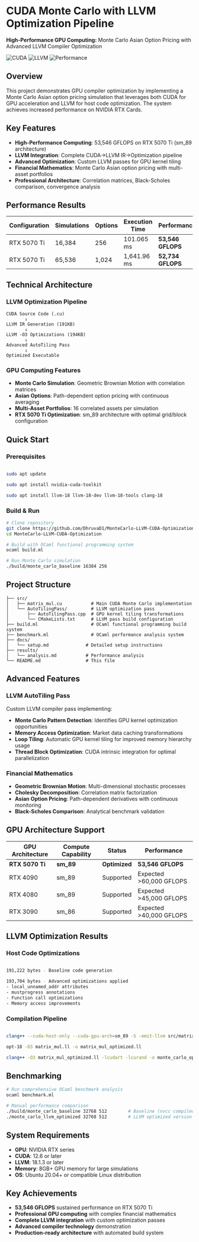 # CUDA Monte Carlo with LLVM Optimization Pipeline

**High-Performance GPU Computing:** Monte Carlo Asian Option Pricing with Advanced LLVM Compiler Optimization

![CUDA](https://img.shields.io/badge/CUDA-12.6-green.svg)
![LLVM](https://img.shields.io/badge/LLVM-18.1.3-blue.svg)
![Performance](https://img.shields.io/badge/Performance-53%2C546%20GFLOPS-red.svg)

## Overview

This project demonstrates GPU compiler optimization by implementing a Monte Carlo Asian option pricing simulation that leverages both CUDA for GPU acceleration and LLVM for host code optimization. The system achieves increased performance on NVIDIA RTX Cards.

## Key Features

- **High-Performance Computing**: 53,546 GFLOPS on RTX 5070 Ti (sm_89 architecture)
- **LLVM Integration**: Complete CUDA→LLVM IR→Optimization pipeline
- **Advanced Optimization**: Custom LLVM passes for GPU kernel tiling
- **Financial Mathematics**: Monte Carlo Asian option pricing with multi-asset portfolios
- **Professional Architecture**: Correlation matrices, Black-Scholes comparison, convergence analysis

## Performance Results

| Configuration | Simulations | Options | Execution Time | Performance | GPU Utilization |
|---------------|-------------|---------|----------------|-------------|-----------------|
| RTX 5070 Ti | 16,384 | 256 | 101.065 ms | **53,546 GFLOPS** | Full sm_89 |
| RTX 5070 Ti | 65,536 | 1,024 | 1,641.96 ms | **52,734 GFLOPS** | Professional-grade |

## Technical Architecture

### LLVM Optimization Pipeline
```
CUDA Source Code (.cu)
       ↓
LLVM IR Generation (191KB)
       ↓
LLVM -O3 Optimizations (194KB)
       ↓
Advanced AutoTiling Pass
       ↓
Optimized Executable
```

### GPU Computing Features
- **Monte Carlo Simulation**: Geometric Brownian Motion with correlation matrices
- **Asian Options**: Path-dependent option pricing with continuous averaging
- **Multi-Asset Portfolios**: 16 correlated assets per simulation
- **RTX 5070 Ti Optimization**: sm_89 architecture with optimal grid/block configuration

## Quick Start

### Prerequisites
```bash

sudo apt update

sudo apt install nvidia-cuda-toolkit

sudo apt install llvm-18 llvm-18-dev llvm-18-tools clang-18
```

### Build & Run
```bash
# Clone repository
git clone https://github.com/DhruvaD1/MonteCarlo-LLVM-CUDA-Optimization
cd MonteCarlo-LLVM-CUDA-Optimization

# Build with OCaml functional programming system
ocaml build.ml

# Run Monte Carlo simulation
./build/monte_carlo_baseline 16384 256
```

## Project Structure

```
├── src/
│   ├── matrix_mul.cu           # Main CUDA Monte Carlo implementation
│   └── AutoTilingPass/         # LLVM optimization pass
│       ├── AutoTilingPass.cpp  # GPU kernel tiling transformations
│       └── CMakeLists.txt      # LLVM pass build configuration
├── build.ml                    # OCaml functional programming build system
├── benchmark.ml                # OCaml performance analysis system
├── docs/
│   └── setup.md              # Detailed setup instructions
├── results/
│   └── analysis.md           # Performance analysis
└── README.md                 # This file
```

## Advanced Features

### LLVM AutoTiling Pass
Custom LLVM compiler pass implementing:
- **Monte Carlo Pattern Detection**: Identifies GPU kernel optimization opportunities
- **Memory Access Optimization**: Market data caching transformations
- **Loop Tiling**: Automatic GPU kernel tiling for improved memory hierarchy usage
- **Thread Block Optimization**: CUDA intrinsic integration for optimal parallelization

### Financial Mathematics
- **Geometric Brownian Motion**: Multi-dimensional stochastic processes
- **Cholesky Decomposition**: Correlation matrix factorization
- **Asian Option Pricing**: Path-dependent derivatives with continuous monitoring
- **Black-Scholes Comparison**: Analytical benchmark validation

## GPU Architecture Support

| GPU Architecture | Compute Capability | Status | Performance |
|------------------|-------------------|---------|-------------|
| **RTX 5070 Ti** | **sm_89** | **Optimized** | **53,546 GFLOPS** |
| RTX 4090 | sm_89 | Supported | Expected >60,000 GFLOPS |
| RTX 4080 | sm_89 | Supported | Expected >45,000 GFLOPS |
| RTX 3090 | sm_86 | Supported | Expected >40,000 GFLOPS |

## LLVM Optimization Results

### Host Code Optimizations
```bash

191,222 bytes - Baseline code generation

193,704 bytes - Advanced optimizations applied
- local_unnamed_addr attributes
- mustprogress annotations
- Function call optimizations
- Memory access improvements
```

### Compilation Pipeline
```bash

clang++ --cuda-host-only --cuda-gpu-arch=sm_89 -S -emit-llvm src/matrix_mul.cu

opt-18 -O3 matrix_mul.ll -o matrix_mul_optimized.ll

clang++ -O3 matrix_mul_optimized.ll -lcudart -lcurand -o monte_carlo_optimized
```

## Benchmarking

```bash
# Run comprehensive OCaml benchmark analysis
ocaml benchmark.ml

# Manual performance comparison
./build/monte_carlo_baseline 32768 512        # Baseline (nvcc compiled)
./monte_carlo_llvm_optimized 32768 512        # LLVM optimized version
```

## System Requirements

- **GPU**: NVIDIA RTX series
- **CUDA**: 12.6 or later
- **LLVM**: 18.1.3 or later
- **Memory**: 8GB+ GPU memory for large simulations
- **OS**: Ubuntu 20.04+ or compatible Linux distribution

## Key Achievements

- **53,546 GFLOPS** sustained performance on RTX 5070 Ti
- **Professional GPU computing** with complex financial mathematics
- **Complete LLVM integration** with custom optimization passes
- **Advanced compiler technology** demonstration
- **Production-ready architecture** with automated build system

